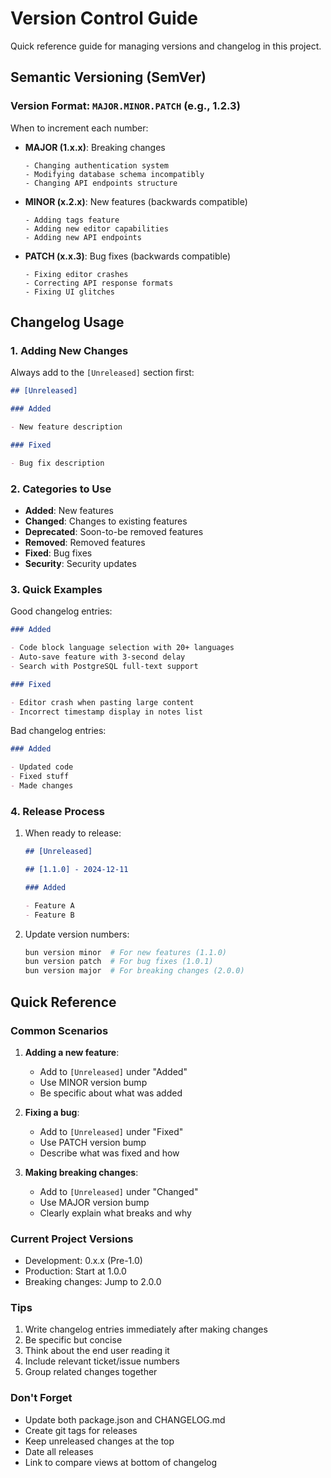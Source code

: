 # Version Control Guide

Quick reference guide for managing versions and changelog in this project.

## Semantic Versioning (SemVer)

### Version Format: `MAJOR.MINOR.PATCH` (e.g., 1.2.3)

When to increment each number:

- **MAJOR (1.x.x)**: Breaking changes

  ```
  - Changing authentication system
  - Modifying database schema incompatibly
  - Changing API endpoints structure
  ```

- **MINOR (x.2.x)**: New features (backwards compatible)

  ```
  - Adding tags feature
  - Adding new editor capabilities
  - Adding new API endpoints
  ```

- **PATCH (x.x.3)**: Bug fixes (backwards compatible)
  ```
  - Fixing editor crashes
  - Correcting API response formats
  - Fixing UI glitches
  ```

## Changelog Usage

### 1. Adding New Changes

Always add to the `[Unreleased]` section first:

```markdown
## [Unreleased]

### Added

- New feature description

### Fixed

- Bug fix description
```

### 2. Categories to Use

- **Added**: New features
- **Changed**: Changes to existing features
- **Deprecated**: Soon-to-be removed features
- **Removed**: Removed features
- **Fixed**: Bug fixes
- **Security**: Security updates

### 3. Quick Examples

Good changelog entries:

```markdown
### Added

- Code block language selection with 20+ languages
- Auto-save feature with 3-second delay
- Search with PostgreSQL full-text support

### Fixed

- Editor crash when pasting large content
- Incorrect timestamp display in notes list
```

Bad changelog entries:

```markdown
### Added

- Updated code
- Fixed stuff
- Made changes
```

### 4. Release Process

1. When ready to release:

   ```markdown
   ## [Unreleased]

   ## [1.1.0] - 2024-12-11

   ### Added

   - Feature A
   - Feature B
   ```

2. Update version numbers:
   ```bash
   bun version minor  # For new features (1.1.0)
   bun version patch  # For bug fixes (1.0.1)
   bun version major  # For breaking changes (2.0.0)
   ```

## Quick Reference

### Common Scenarios

1. **Adding a new feature**:

   - Add to `[Unreleased]` under "Added"
   - Use MINOR version bump
   - Be specific about what was added

2. **Fixing a bug**:

   - Add to `[Unreleased]` under "Fixed"
   - Use PATCH version bump
   - Describe what was fixed and how

3. **Making breaking changes**:
   - Add to `[Unreleased]` under "Changed"
   - Use MAJOR version bump
   - Clearly explain what breaks and why

### Current Project Versions

- Development: 0.x.x (Pre-1.0)
- Production: Start at 1.0.0
- Breaking changes: Jump to 2.0.0

### Tips

1. Write changelog entries immediately after making changes
2. Be specific but concise
3. Think about the end user reading it
4. Include relevant ticket/issue numbers
5. Group related changes together

### Don't Forget

- Update both package.json and CHANGELOG.md
- Create git tags for releases
- Keep unreleased changes at the top
- Date all releases
- Link to compare views at bottom of changelog
